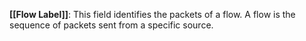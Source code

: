**[[Flow Label]]**: This field identifies the packets of a flow. A flow is the sequence of packets sent from a specific source. 